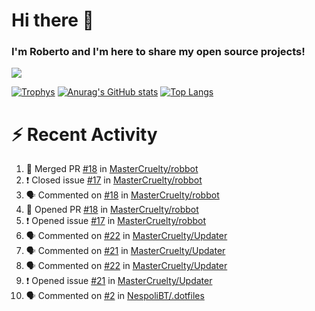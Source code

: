 # Hi there 👋
### I'm Roberto and I'm here to share my open source projects!

<img src="https://komarev.com/ghpvc/?username=mastercruelty&label=Profile views&color=0e75b6"><br>

[![Trophys](https://github-profile-trophy.vercel.app/?username=mastercruelty)](https://github.com/ryo-ma/github-profile-trophy)
[![Anurag's GitHub stats](https://github-readme-stats.vercel.app/api?username=mastercruelty&show_icons=true&theme=tokyonight)](https://github.com/anuraghazra/github-readme-stats)
[![Top Langs](https://github-readme-stats.vercel.app/api/top-langs/?username=mastercruelty&layout=compact)](https://github.com/anuraghazra/github-readme-stats)

# :zap: Recent Activity
<!--START_SECTION:activity-->
1. 🎉 Merged PR [#18](https://github.com/MasterCruelty/robbot/pull/18) in [MasterCruelty/robbot](https://github.com/MasterCruelty/robbot)
2. ❗️ Closed issue [#17](https://github.com/MasterCruelty/robbot/issues/17) in [MasterCruelty/robbot](https://github.com/MasterCruelty/robbot)
3. 🗣 Commented on [#18](https://github.com/MasterCruelty/robbot/issues/18) in [MasterCruelty/robbot](https://github.com/MasterCruelty/robbot)
4. 💪 Opened PR [#18](https://github.com/MasterCruelty/robbot/pull/18) in [MasterCruelty/robbot](https://github.com/MasterCruelty/robbot)
5. ❗️ Opened issue [#17](https://github.com/MasterCruelty/robbot/issues/17) in [MasterCruelty/robbot](https://github.com/MasterCruelty/robbot)
6. 🗣 Commented on [#22](https://github.com/MasterCruelty/Updater/issues/22) in [MasterCruelty/Updater](https://github.com/MasterCruelty/Updater)
7. 🗣 Commented on [#21](https://github.com/MasterCruelty/Updater/issues/21) in [MasterCruelty/Updater](https://github.com/MasterCruelty/Updater)
8. 🗣 Commented on [#22](https://github.com/MasterCruelty/Updater/issues/22) in [MasterCruelty/Updater](https://github.com/MasterCruelty/Updater)
9. ❗️ Opened issue [#21](https://github.com/MasterCruelty/Updater/issues/21) in [MasterCruelty/Updater](https://github.com/MasterCruelty/Updater)
10. 🗣 Commented on [#2](https://github.com/NespoliBT/.dotfiles/issues/2) in [NespoliBT/.dotfiles](https://github.com/NespoliBT/.dotfiles)
<!--END_SECTION:activity-->
